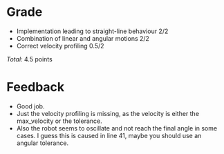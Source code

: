 Grade
=====

* Implementation leading to straight-line behaviour 2/2
* Combination of linear and angular motions         2/2
* Correct velocity profiling                        0.5/2

_Total:_ 4.5 points

Feedback
========

- Good job. 
- Just the velocity profiling is missing, as the velocity is either the max_velocity or the tolerance.
- Also the robot seems to oscillate and not reach the final angle in some cases. I guess this is caused in line 41, maybe you should use an angular tolerance.